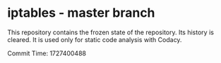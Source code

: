 # iptables - master branch

This repository contains the frozen state of the repository.
Its history is cleared. It is used only for static code
analysis with Codacy.

Commit Time: 1727400488